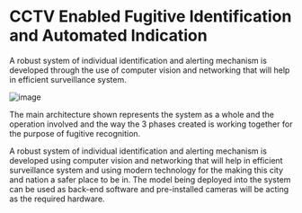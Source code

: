 # CCTV Enabled Fugitive Identification and Automated Indication
A robust system of individual identification and alerting mechanism is developed through the use of computer vision and networking that will help in efficient surveillance system.

![image](https://github.com/krishnapranayangara/Fugitive_Recognition/assets/33367492/0059699c-9e86-4eca-8175-a2bb5b99cfa6)

The main architecture shown represents the system as a whole and the operation involved and the way the 3 phases created is working together for the purpose of fugitive recognition. 

A robust system of individual identification and alerting mechanism is developed using computer vision and networking that will help in efficient surveillance system and using modern technology for the making this city and nation a safer place to be in. The model being deployed into the system can be used as back-end software and pre-installed cameras will be acting as the required hardware. 

